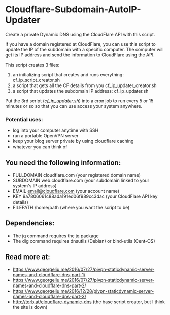 # Cloudflare-Subdomain-AutoIP-Updater
Create a private Dynamic DNS using the CloudFlare API with this script.

If you have a domain registered at CloudFlare, you can use this script to update the IP of the subdomain with a specific computer. The computer will get its IP address and send the information to CloudFlare using the API.

This script creates 3 files: 
1. an initializing script that creates and runs everything: cf_ip_script_creator.sh
2. a script that gets all the CF details from you cf_ip_updater_creator.sh
3. a script that updates the subdomain IP address: cf_ip_updater.sh

Put the 3rd script (*cf_ip_updater.sh*) into a cron job to run every 5 or 15 minutes or so so that you can use access your system anywhere.

### Potential uses:
* log into your computer anytime with SSH
* run a portable OpenVPN server
* keep your blog server private by using cloudflare caching
* whatever you can think of

## You need the following information: 
* FULLDOMAIN   cloudflare.com (your registered domain name)
* SUBDOMAIN    web.cloudflare.com (your subdomain linked to your system's IP address)<br>
* EMAIL        email@cloudflare.com (your account name)
* KEY          9a7806061c88ada191ed06f989cc3dac (your CloudFlare API key details)
* FILEPATH     /home/path (where you want the script to be)

## Dependencies: 
* The jq command requires the jq package
* The dig command requires dnsutils (Debian) or bind-utils (Cent-OS)

## Read more at:
* https://www.georgeliu.me/2016/07/27/pivpn-staticdynamic-server-names-and-cloudflare-dns-part-1/
* https://www.georgeliu.me/2016/07/27/pivpn-staticdynamic-server-names-and-cloudflare-dns-part-2/
* https://www.georgeliu.me/2016/12/28/pivpn-staticdynamic-server-names-and-cloudflare-dns-part-3/
* http://torb.at/cloudflare-dynamic-dns (the base script creator, but I think the site is down)
